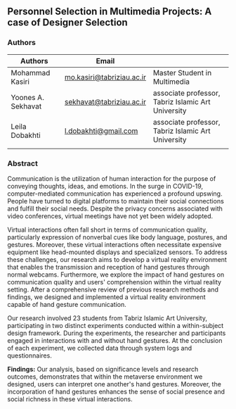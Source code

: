 ## Personnel Selection in Multimedia Projects: A case of Designer Selection

### Authors
| Authors          | Email                     |   |
|------------------|---------------------------|---|
| Mohammad Kasiri  | mo.kasiri@tabriziau.ac.ir | Master Student in Multimedia  |
| Yoones A. Sekhavat | sekhavat@tabriziau.ac.ir   | associate professor, Tabriz Islamic Art University  |
| Leila Dobakhti | l.dobakhti@gmail.com   | associate professor, Tabriz Islamic Art University  |
|                  |                           |   |

### Abstract

   Communication is the utilization of human interaction for the purpose of conveying thoughts, ideas, and emotions. In the surge in COVID-19, computer-mediated communication has experienced a profound upswing. People have turned to digital platforms to maintain their social connections and fulfill their social needs. Despite the privacy concerns associated with video conferences, virtual meetings have not yet been widely adopted.

Virtual interactions often fall short in terms of communication quality, particularly expression of  nonverbal cues like body language, postures, and gestures. Moreover, these virtual interactions often necessitate expensive equipment like head-mounted displays and specialized sensors. To address these challenges, our research aims to develop a virtual reality environment that enables the transmission and reception of hand gestures through normal webcams. Furthermore, we explore the impact of hand gestures on communication quality and users' comprehension within the virtual reality setting. After a comprehensive review of previous research methods and findings, we designed and implemented a virtual reality environment capable of hand gesture communication. 

Our research involved 23 students from Tabriz Islamic Art University, participating in two distinct experiments conducted within a within-subject design framework. During the experiments, the researcher and participants engaged in interactions with and without hand gestures. At the conclusion of each experiment, we collected data through system logs and questionnaires.

**Findings:** Our analysis, based on significance levels and research outcomes, demonstrates that within the metaverse environment we designed, users can interpret one another's hand gestures. Moreover, the incorporation of hand gestures enhances the sense of social presence and social richness in these virtual interactions.

    
